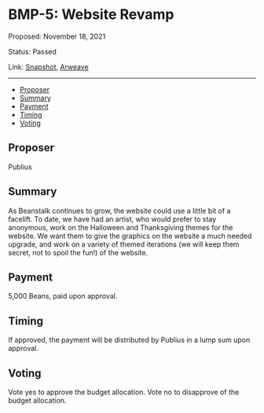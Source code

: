 # BMP-5: Website Revamp

Proposed: November 18, 2021

Status: Passed

Link: [Snapshot](https://snapshot.org/#/beanstalkfarms.eth/proposal/0x685041d1d6bd8e8bc79e020e4cdbec7549ccc347cceaf1c6dcc3a3a81afaad22), [Arweave](https://arweave.net/rpGc3uW9n2rL2sh39JnFSJejVCTIBfrU6gdaa5aF0cQ)

---

- [Proposer](#proposer)
- [Summary](#summary)
- [Payment](#payment)
- [Timing](#timing)
- [Voting](#voting)

## Proposer

Publius

## Summary

As Beanstalk continues to grow, the website could use a little bit of a facelift. To date, we have had an artist, who would prefer to stay anonymous, work on the Halloween and Thanksgiving themes for the website. We want them to give the graphics on the website a much needed upgrade, and work on a variety of themed iterations (we will keep them secret, not to spoil the fun!) of the website.

## Payment

5,000 Beans, paid upon approval.

## Timing

If approved, the payment will be distributed by Publius in a lump sum upon approval.

## Voting

Vote yes to approve the budget allocation. Vote no to disapprove of the budget allocation.
